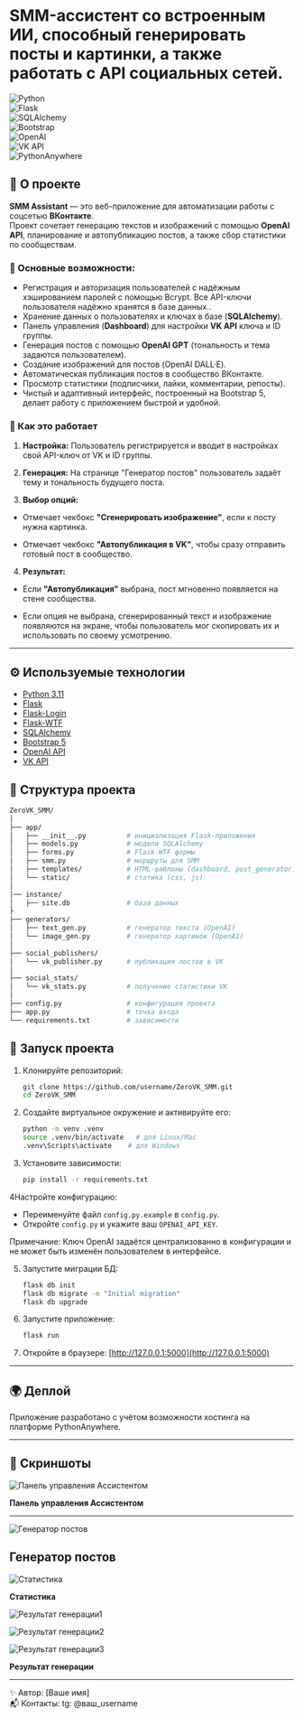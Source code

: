 # SMM-ассистент со встроенным ИИ, способный генерировать посты и картинки, а также работать с API социальных сетей. 

![Python](https://img.shields.io/badge/Python-3.11-blue.svg)  
![Flask](https://img.shields.io/badge/Flask-2.x-green.svg)  
![SQLAlchemy](https://img.shields.io/badge/SQLAlchemy-ORM-red.svg)  
![Bootstrap](https://img.shields.io/badge/Bootstrap-Frontend-563d7c.svg)  
![OpenAI](https://img.shields.io/badge/OpenAI-API-black.svg)  
![VK API](https://img.shields.io/badge/VK-API-4680C2.svg)  
![PythonAnywhere](https://img.shields.io/badge/Hosted%20on-PythonAnywhere-orange.svg)  

## 📌 О проекте  

**SMM Assistant** — это веб-приложение для автоматизации работы с соцсетью **ВКонтакте**.  
Проект сочетает генерацию текстов и изображений с помощью **OpenAI API**, планирование и автопубликацию постов, а также сбор статистики по сообществам.  

### 🔑 Основные возможности:  
- Регистрация и авторизация пользователей с надёжным хэшированием паролей с помощью Bcrypt. Все API-ключи пользователя надёжно хранятся в базе данных..  
- Хранение данных о пользователях и ключах в базе (**SQLAlchemy**).  
- Панель управления (**Dashboard**) для настройки **VK API** ключа и ID группы.  
- Генерация постов с помощью **OpenAI GPT** (тональность и тема задаются пользователем).  
- Создание изображений для постов (OpenAI DALL·E).  
- Автоматическая публикация постов в сообщество ВКонтакте.  
- Просмотр статистики (подписчики, лайки, комментарии, репосты).  
- Чистый и адаптивный интерфейс, построенный на Bootstrap 5, делает работу с приложением быстрой и удобной.  

### 🤔 Как это работает
1. **Настройка:** Пользователь регистрируется и вводит в настройках свой API-ключ от VK и ID группы.

2. **Генерация:** На странице "Генератор постов" пользователь задаёт тему и тональность будущего поста.

3. **Выбор опций:**

  - Отмечает чекбокс **"Сгенерировать изображение"**, если к посту нужна картинка.

  - Отмечает чекбокс **"Автопубликация в VK"**, чтобы сразу отправить готовый пост в сообщество.

4. **Результат:**

- Если **"Автопубликация"** выбрана, пост мгновенно появляется на стене сообщества.

- Если опция не выбрана, сгенерированный текст и изображение появляются на экране, чтобы пользователь мог скопировать их и использовать по своему усмотрению.
---

## ⚙️ Используемые технологии

- [Python 3.11](https://www.python.org/)  
- [Flask](https://flask.palletsprojects.com/)  
- [Flask-Login](https://flask-login.readthedocs.io/)  
- [Flask-WTF](https://flask-wtf.readthedocs.io/)  
- [SQLAlchemy](https://www.sqlalchemy.org/)  
- [Bootstrap 5](https://getbootstrap.com/)  
- [OpenAI API](https://platform.openai.com/)  
- [VK API](https://dev.vk.com/api)  

## 📂 Структура проекта
```bash
ZeroVK_SMM/
│
├── app/
│   ├── __init__.py          # инициализация Flask-приложения
│   ├── models.py            # модели SQLAlchemy
│   ├── forms.py             # Flask-WTF формы
│   ├── smm.py               # маршруты для SMM
│   ├── templates/           # HTML-шаблоны (dashboard, post_generator, vk_stats)
│   └── static/              # статика (css, js)
│
│── instance/
│   ├── site.db              # база данных
├
├── generators/
│   ├── text_gen.py          # генератор текста (OpenAI)
│   └── image_gen.py         # генератор картинок (OpenAI)
│
├── social_publishers/
│   └── vk_publisher.py      # публикация постов в VK
│
├── social_stats/
│   └── vk_stats.py          # получение статистики VK
│
├── config.py                # конфигурация проекта
├── app.py                   # точка входа
└── requirements.txt         # зависимости
```

## 🚀 Запуск проекта

1. Клонируйте репозиторий:  
   ```bash
   git clone https://github.com/username/ZeroVK_SMM.git
   cd ZeroVK_SMM
   ```

2. Создайте виртуальное окружение и активируйте его:  
   ```bash
   python -m venv .venv
   source .venv/bin/activate   # для Linux/Mac
   .venv\Scripts\activate    # для Windows
   ```

3. Установите зависимости:  
   ```bash
   pip install -r requirements.txt
   ```

4Настройте конфигурацию:
- Переименуйте файл ```config.py.example``` в ```config.py```.
- Откройте ```config.py``` и укажите ваш ```OPENAI_API_KEY```.

Примечание: Ключ OpenAI задаётся централизованно в конфигурации и не может быть изменён пользователем в интерфейсе.

5. Запустите миграции БД:  
   ```bash
   flask db init
   flask db migrate -m "Initial migration"
   flask db upgrade
   ```

7. Запустите приложение:  
   ```bash
   flask run
   ```

8. Откройте в браузере: [http://127.0.0.1:5000](http://127.0.0.1:5000)

---

## 🌍 Деплой

Приложение разработано с учётом возможности хостинга на платформе PythonAnywhere.

---

## 📸 Скриншоты

![Панель управления Ассистентом](img/App_dashboard.jpg)

**Панель управления Ассистентом**

---
![Генератор постов](img/App_publisher.jpg)

**Генератор постов**
---

![Статистика](img/App_stat.jpg)

**Статистика**


![Результат генерации1](img/gen_result_1.jpg)

![Результат генерации2](img/gen_result_2.jpg)

![Результат генерации3](img/VK_post.jpg)

**Результат генерации**

---

✨ Автор: [Ваше имя]  
📬 Контакты: tg: @ваш_username
